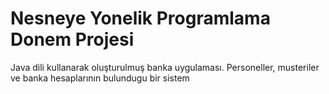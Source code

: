 # Nesneye Yonelik Programlama Donem Projesi
 Java dili kullanarak oluşturulmuş banka uygulaması. Personeller, musteriler ve banka hesaplarının bulundugu bir sistem
